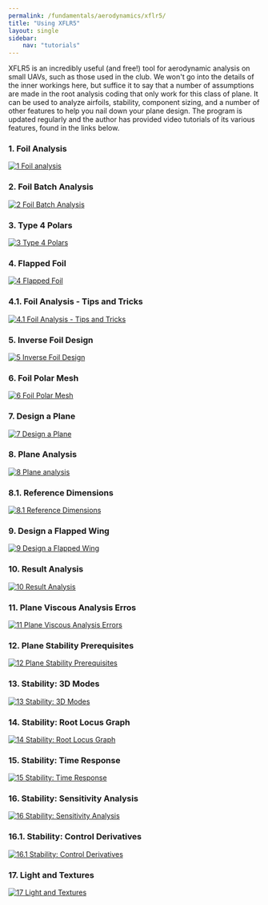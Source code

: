 ```yaml
---
permalink: /fundamentals/aerodynamics/xflr5/
title: "Using XFLR5"
layout: single
sidebar:
    nav: "tutorials"
---
```


XFLR5 is an incredibly useful (and free!) tool for aerodynamic analysis on small UAVs, such as those used in the club. We won't go into the details of the inner workings here, but suffice it to say that a number of assumptions are made in the root analysis coding that only work for this class of plane. It can be used to analyze airfoils, stability, component sizing, and a number of other features to help you nail down your plane design. The program is updated regularly and the author has provided video tutorials of its various features, found in the links below.

### 1. Foil Analysis
[![1 Foil analysis](https://img.youtube.com/vi/U7saOcozpi8/0.jpg)](https://www.youtube.com/watch?v=U7saOcozpi8&list=PLtl5ylS6jdP6uOxzSJKPnUsvMbkmalfKg&index=2&t=0s "1 Foil analysis")
### 2. Foil Batch Analysis
[![2 Foil Batch Analysis](https://img.youtube.com/vi/O4qlA_hjORc/0.jpg)](https://www.youtube.com/watch?v=O4qlA_hjORc&list=PLtl5ylS6jdP6uOxzSJKPnUsvMbkmalfKg&index=3&t=0s "1 Foil analysis")
### 3. Type 4 Polars
[![3 Type 4 Polars](https://img.youtube.com/vi/7obBVeD7wd8/0.jpg)](https://www.youtube.com/watch?v=7obBVeD7wd8&list=PLtl5ylS6jdP6uOxzSJKPnUsvMbkmalfKg&index=3 "Type 4 Polars")
### 4. Flapped Foil
[![4 Flapped Foil](https://img.youtube.com/vi/xmalG5VS47g/0.jpg)](https://www.youtube.com/watch?v=xmalG5VS47g&list=PLtl5ylS6jdP6uOxzSJKPnUsvMbkmalfKg&index=4 "Flapped Foil")
### 4.1. Foil Analysis - Tips and Tricks
[![4.1 Foil Analysis - Tips and Tricks](https://img.youtube.com/vi/Hhn6xaobVDE/0.jpg)](https://www.youtube.com/watch?v=Hhn6xaobVDE&list=PLtl5ylS6jdP6uOxzSJKPnUsvMbkmalfKg&index=5 "Foil Analysis Tips and Tricks")
### 5. Inverse Foil Design
[![5 Inverse Foil Design](https://img.youtube.com/vi/JmWNR1O4Jdc/0.jpg)](https://www.youtube.com/watch?v=JmWNR1O4Jdc&list=PLtl5ylS6jdP6uOxzSJKPnUsvMbkmalfKg&index=6 "Inverse Foil Design")
### 6. Foil Polar Mesh
[![6 Foil Polar Mesh](https://img.youtube.com/vi/QfGSKCrv-Ps/0.jpg)](https://www.youtube.com/watch?v=QfGSKCrv-Ps&list=PLtl5ylS6jdP6uOxzSJKPnUsvMbkmalfKg&index=7 "Foil Polar Mesh")
### 7. Design a Plane
[![7 Design a Plane](https://img.youtube.com/vi/vhykE-mVBO4/0.jpg)](https://www.youtube.com/watch?v=vhykE-mVBO4&list=PLtl5ylS6jdP6uOxzSJKPnUsvMbkmalfKg&index=8 "Design a Plane")
### 8. Plane Analysis
[![8 Plane analysis](https://img.youtube.com/vi/bJddlSRSZGY/0.jpg)](https://www.youtube.com/watch?v=bJddlSRSZGY&list=PLtl5ylS6jdP6uOxzSJKPnUsvMbkmalfKg&index=9 "Plane Analysis")
### 8.1. Reference Dimensions
[![8.1 Reference Dimensions](https://img.youtube.com/vi/VH3M1NQYZPA/0.jpg)](https://www.youtube.com/watch?v=VH3M1NQYZPA&list=PLtl5ylS6jdP6uOxzSJKPnUsvMbkmalfKg&index=10 "Reference Dimensions")
### 9. Design a Flapped Wing
[![9 Design a Flapped Wing](https://img.youtube.com/vi/uUQhFh0d4uM/0.jpg)](https://www.youtube.com/watch?v=uUQhFh0d4uM&list=PLtl5ylS6jdP6uOxzSJKPnUsvMbkmalfKg&index=11 "Design a Flapped Wing")
### 10. Result Analysis
[![10 Result Analysis](https://img.youtube.com/vi/j_jGDfo4uqE/0.jpg)](https://www.youtube.com/watch?v=j_jGDfo4uqE&list=PLtl5ylS6jdP6uOxzSJKPnUsvMbkmalfKg&index=12 "Result Analysis")
### 11. Plane Viscous Analysis Erros
[![11 Plane Viscous Analysis Errors](https://img.youtube.com/vi/_8thw2CQCaI/0.jpg)](https://www.youtube.com/watch?v=_8thw2CQCaI&list=PLtl5ylS6jdP6uOxzSJKPnUsvMbkmalfKg&index=13 "Plane Viscous Analysis Errors")
### 12. Plane Stability Prerequisites
[![12 Plane Stability Prerequisites](https://img.youtube.com/vi/qujlrHkkgtU/0.jpg)](https://www.youtube.com/watch?v=qujlrHkkgtU&list=PLtl5ylS6jdP6uOxzSJKPnUsvMbkmalfKg&index=14 "Plane Stability Prerequisites")
### 13. Stability: 3D Modes
[![13 Stability: 3D Modes](https://img.youtube.com/vi/gtokASwF7U0/0.jpg)](https://www.youtube.com/watch?v=gtokASwF7U0&list=PLtl5ylS6jdP6uOxzSJKPnUsvMbkmalfKg&index=15 "Stability: 3D Modes")
### 14. Stability: Root Locus Graph
[![14 Stability: Root Locus Graph](https://img.youtube.com/vi/s7_xBjqTFXo/0.jpg)](https://www.youtube.com/watch?v=s7_xBjqTFXo&list=PLtl5ylS6jdP6uOxzSJKPnUsvMbkmalfKg&index=16 "Stability: Root Locus Graph")
### 15. Stability: Time Response
[![15 Stability: Time Response](https://img.youtube.com/vi/7cY9py0WXfE/0.jpg)](https://www.youtube.com/watch?v=7cY9py0WXfE&list=PLtl5ylS6jdP6uOxzSJKPnUsvMbkmalfKg&index=17 "Stability: Time Response")
### 16. Stability: Sensitivity Analysis
[![16 Stability: Sensitivity Analysis](https://img.youtube.com/vi/EvSpzbSceM4/0.jpg)](https://www.youtube.com/watch?v=EvSpzbSceM4&list=PLtl5ylS6jdP6uOxzSJKPnUsvMbkmalfKg&index=18 "Stability: Sensitivity Analysis")
### 16.1. Stability: Control Derivatives
[![16.1 Stability: Control Derivatives](https://img.youtube.com/vi/rBkaaNJH7AI/0.jpg)](https://www.youtube.com/watch?v=rBkaaNJH7AI&list=PLtl5ylS6jdP6uOxzSJKPnUsvMbkmalfKg&index=19 "Stability: Control Derivatives")
### 17. Light and Textures
[![17 Light and Textures](https://img.youtube.com/vi/xHgTZUqxnJg/0.jpg)](https://www.youtube.com/watch?v=xHgTZUqxnJg&list=PLtl5ylS6jdP6uOxzSJKPnUsvMbkmalfKg&index=20 "Light and Textures")
